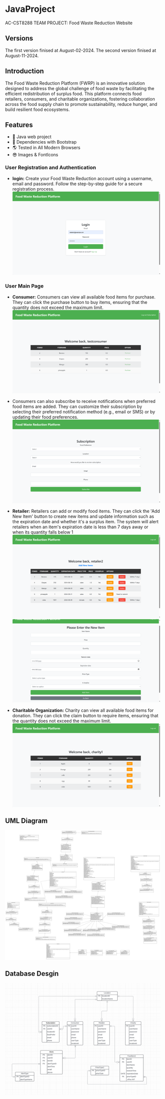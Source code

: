 # JavaProject
AC-CST8288 TEAM PROJECT: Food Waste Reduction Website
## Versions
The first version finised at August-02-2024.
The second version finised at August-11-2024.
## Introduction
The Food Waste Reduction Platform (FWRP) is an innovative solution designed to address the global challenge of food waste by facilitating the efficient redistribution of surplus food. This platform connects food retailers, consumers, and charitable organizations, fostering collaboration across the food supply chain to promote sustainability, reduce hunger, and build resilient food ecosystems.
## Features
- 🔧 Java web project
- 💪 Dependencies with Bootstrap
- 🌎 Tested in All Modern Browsers
- 😎 Images & FontIcons

### User Registration and Authentication
- **login:** Create your Food Waste Reduction account using a username, email and password. Follow the step-by-step guide for a secure registration process.
![login](https://github.com/LishuYuan0512/JavaProject/raw/Merge01/img/login.png)

### User Main Page
- **Consumer:** Consumers can view all available food items for purchase. They can click the purchase button to buy items, ensuring that the quantity does not exceed the maximum limit.
![consumer](https://github.com/LishuYuan0512/JavaProject/raw/Merge01/img/consumer.png)
- Consumers can also subscribe to receive notifications when preferred food items are added. They can customize their subscription by selecting their preferred notification method (e.g., email or SMS) or by updating their food preferences.
![subscription](https://github.com/LishuYuan0512/JavaProject/raw/Merge01/img/subscription.png)

- **Retailer:** Retailers can add or modify food items. They can click the 'Add New Item' button to create new items and update information such as the expiration date and whether it's a surplus item. The system will alert retailers when an item's expiration date is less than 7 days away or when its quantity falls below 1
![retailer](https://github.com/LishuYuan0512/JavaProject/raw/Merge01/img/retailer.png)
![addFoodItem](https://github.com/LishuYuan0512/JavaProject/raw/Merge01/img/addFoodItem.png)

- **Charitable Organization:** Charity can view all available food items for donation. They can click the claim button to require items, ensuring that the quantity does not exceed the maximum limit.
![Charity](https://github.com/LishuYuan0512/JavaProject/raw/Merge01/img/charity.png)


## UML Diagram
![UML](https://github.com/LishuYuan0512/JavaProject/raw/Merge01/img/UML.jpg)
## Database Desgin
![database](https://github.com/LishuYuan0512/JavaProject/raw/Merge01/img/database.png)
